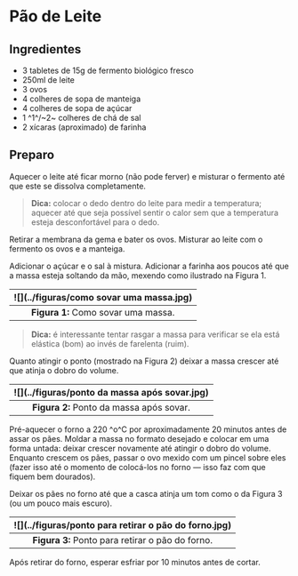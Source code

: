 # Pão de Leite



## Ingredientes

-   3 tabletes de 15g de fermento biológico fresco
-   250ml de leite
-   3 ovos
-   4 colheres de sopa de manteiga
-   4 colheres de sopa de açúcar
-   1 ^1^/~2~ colheres de chá de sal
-   2 xícaras (aproximado) de farinha



## Preparo

Aquecer o leite até ficar morno (não pode ferver) e misturar o fermento até que este se dissolva completamente. 



> **Dica:** colocar o dedo dentro do leite para medir a temperatura; aquecer até que seja possível sentir o calor sem que a temperatura esteja desconfortável para o dedo.



Retirar a membrana da gema e bater os ovos. Misturar ao leite com o fermento os ovos e a manteiga.



Adicionar o açúcar e o sal à mistura. Adicionar a farinha aos poucos até que a massa esteja soltando da mão, mexendo como ilustrado na Figura 1.



| ![](../figuras/como sovar uma massa.jpg) |
| :--------------------------------------: |
|   **Figura 1:** Como sovar uma massa.    |



> **Dica:** é interessante tentar rasgar a massa para verificar se ela está elástica (bom) ao invés de farelenta (ruim). 



Quanto atingir o ponto (mostrado na Figura 2) deixar a massa crescer até que atinja o dobro do volume.



| ![](../figuras/ponto da massa após sovar.jpg) |
| :-------------------------------------------: |
|   **Figura 2:** Ponto da massa após sovar.    |



Pré-aquecer o forno a 220 ^o^C por aproximadamente 20 minutos antes de assar os pães. Moldar a massa no formato desejado e colocar em uma forma untada: deixar crescer novamente até atingir o dobro do volume. Enquanto crescem os pães, passar o ovo mexido com um pincel sobre eles (fazer isso até o momento de colocá-los no forno — isso faz com que fiquem bem dourados).



Deixar os pães no forno até que a casca atinja um tom como o da Figura 3 (ou um pouco mais escuro).



| ![](../figuras/ponto para retirar o pão do forno.jpg) |
| :---------------------------------------------------: |
|   **Figura 3:** Ponto para retirar o pão do forno.    |



Após retirar do forno, esperar esfriar por 10 minutos antes de cortar.
